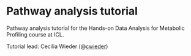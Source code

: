 # Pathway analysis tutorial
Pathway analysis tutorial for the Hands-on Data Analysis for Metabolic Profiling course at ICL.

Tutorial lead: Cecilia Wieder (@[cwieder](https://github.com/cwieder/))
